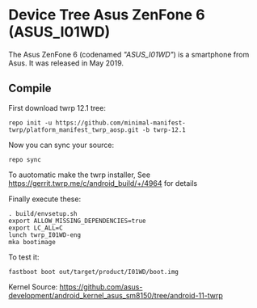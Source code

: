 # Device Tree Asus ZenFone 6 (ASUS_I01WD)

The Asus ZenFone 6 (codenamed _"ASUS_I01WD"_) is a smartphone from Asus.
It was released in May 2019.

## Compile

First download twrp 12.1 tree:

```
repo init -u https://github.com/minimal-manifest-twrp/platform_manifest_twrp_aosp.git -b twrp-12.1
```

Now you can sync your source:

```
repo sync
```

To auotomatic make the twrp installer, See https://gerrit.twrp.me/c/android_build/+/4964 for details

Finally execute these:

```
. build/envsetup.sh
export ALLOW_MISSING_DEPENDENCIES=true
export LC_ALL=C
lunch twrp_I01WD-eng
mka bootimage
```

To test it:

```
fastboot boot out/target/product/I01WD/boot.img
```

Kernel Source: https://github.com/asus-development/android_kernel_asus_sm8150/tree/android-11-twrp
